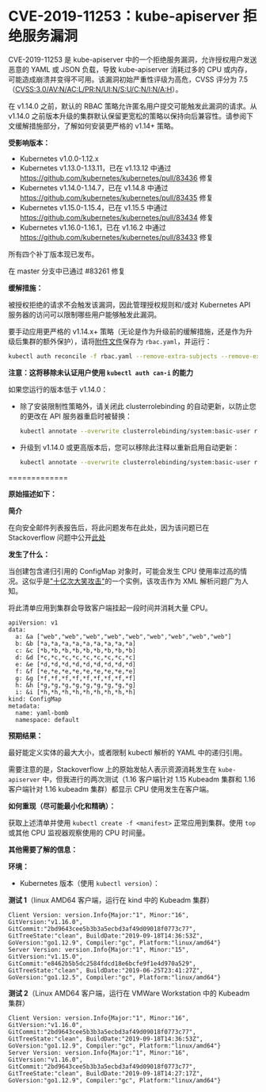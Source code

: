 # CVE-2019-11253：kube-apiserver 拒绝服务漏洞

CVE-2019-11253 是 kube-apiserver 中的一个拒绝服务漏洞，允许授权用户发送恶意的 YAML 或 JSON 负载，导致 kube-apiserver 消耗过多的 CPU 或内存，可能造成崩溃并变得不可用。该漏洞初始严重性评级为高危，CVSS 评分为 7.5（[CVSS:3.0/AV:N/AC:L/PR:N/UI:N/S:U/C:N/I:N/A:H](https://www.first.org/cvss/calculator/3.0#CVSS:3.0/AV:N/AC:L/PR:N/UI:N/S:U/C:N/I:N/A:H)）。

在 v1.14.0 之前，默认的 RBAC 策略允许匿名用户提交可能触发此漏洞的请求。从 v1.14.0 之前版本升级的集群默认保留更宽松的策略以保持向后兼容性。请参阅下文缓解措施部分，了解如何安装更严格的 v1.14+ 策略。

**受影响版本：**
* Kubernetes v1.0.0-1.12.x
* Kubernetes v1.13.0-1.13.11，已在 v1.13.12 中通过 https://github.com/kubernetes/kubernetes/pull/83436 修复
* Kubernetes v1.14.0-1.14.7，已在 v1.14.8 中通过 https://github.com/kubernetes/kubernetes/pull/83435 修复
* Kubernetes v1.15.0-1.15.4，已在 v1.15.5 中通过 https://github.com/kubernetes/kubernetes/pull/83434 修复
* Kubernetes v1.16.0-1.16.1，已在 v1.16.2 中通过 https://github.com/kubernetes/kubernetes/pull/83433 修复

所有四个补丁版本现已发布。

在 master 分支中已通过 #83261 修复

**缓解措施：**

被授权拒绝的请求不会触发该漏洞，因此管理授权规则和/或对 Kubernetes API 服务器的访问可以限制哪些用户能够触发此漏洞。

要手动应用更严格的 v1.14.x+ 策略（无论是作为升级前的缓解措施，还是作为升级后集群的额外保护），请将[附件文件](https://github.com/kubernetes/kubernetes/files/3735508/rbac.yaml.txt)保存为 `rbac.yaml`，并运行：

```sh
kubectl auth reconcile -f rbac.yaml --remove-extra-subjects --remove-extra-permissions 
```

**注意：这将移除未认证用户使用 `kubectl auth can-i` 的能力**

如果您运行的版本低于 v1.14.0：
* 除了安装限制性策略外，请关闭此 clusterrolebinding 的自动更新，以防止您的更改在 API 服务器重启时被替换：
    ```sh
    kubectl annotate --overwrite clusterrolebinding/system:basic-user rbac.authorization.kubernetes.io/autoupdate=false
    ```
* 升级到 v1.14.0 或更高版本后，您可以移除此注释以重新启用自动更新：
    ```sh
    kubectl annotate --overwrite clusterrolebinding/system:basic-user rbac.authorization.kubernetes.io/autoupdate=true
    ```

=============

**原始描述如下：**

**简介**

在向安全邮件列表报告后，将此问题发布在此处，因为该问题已在 Stackoverflow 问题中公开[此处](https://stackoverflow.com/questions/58129150/security-yaml-bomb-user-can-restart-kube-api-by-sending-configmap/58133282#58133282)

**发生了什么：**

当创建包含递归引用的 ConfigMap 对象时，可能会发生 CPU 使用率过高的情况。这似乎是["十亿次大笑攻击"](https://en.wikipedia.org/wiki/Billion_laughs_attack)的一个实例，该攻击作为 XML 解析问题广为人知。

将此清单应用到集群会导致客户端挂起一段时间并消耗大量 CPU。

```
apiVersion: v1
data:
  a: &a ["web","web","web","web","web","web","web","web","web"]
  b: &b [*a,*a,*a,*a,*a,*a,*a,*a,*a]
  c: &c [*b,*b,*b,*b,*b,*b,*b,*b,*b]
  d: &d [*c,*c,*c,*c,*c,*c,*c,*c,*c]
  e: &e [*d,*d,*d,*d,*d,*d,*d,*d,*d]
  f: &f [*e,*e,*e,*e,*e,*e,*e,*e,*e]
  g: &g [*f,*f,*f,*f,*f,*f,*f,*f,*f]
  h: &h [*g,*g,*g,*g,*g,*g,*g,*g,*g]
  i: &i [*h,*h,*h,*h,*h,*h,*h,*h,*h]
kind: ConfigMap
metadata:
  name: yaml-bomb
  namespace: default
```

**预期结果：**

最好能定义实体的最大大小，或者限制 kubectl 解析的 YAML 中的递归引用。

需要注意的是，Stackoverflow 上的原始发帖人表示资源消耗发生在 `kube-apiserver` 中，但我进行的两次测试（1.16 客户端针对 1.15 Kubeadm 集群和 1.16 客户端针对 1.16 kubeadm 集群）都显示 CPU 使用发生在客户端。

**如何重现（尽可能最小化和精确）：**

获取上述清单并使用 `kubectl create -f <manifest>` 正常应用到集群。使用 `top` 或其他 CPU 监视器观察使用的 CPU 时间量。

**其他需要了解的信息：**

**环境：**
- Kubernetes 版本（使用 `kubectl version`）：

**测试 1**（linux AMD64 客户端，运行在 kind 中的 Kubeadm 集群）
```
Client Version: version.Info{Major:"1", Minor:"16", GitVersion:"v1.16.0", GitCommit:"2bd9643cee5b3b3a5ecbd3af49d09018f0773c77", GitTreeState:"clean", BuildDate:"2019-09-18T14:36:53Z", GoVersion:"go1.12.9", Compiler:"gc", Platform:"linux/amd64"}
Server Version: version.Info{Major:"1", Minor:"15", GitVersion:"v1.15.0", GitCommit:"e8462b5b5dc2584fdcd18e6bcfe9f1e4d970a529", GitTreeState:"clean", BuildDate:"2019-06-25T23:41:27Z", GoVersion:"go1.12.5", Compiler:"gc", Platform:"linux/amd64"}
```

**测试 2**（Linux AMD64 客户端，运行在 VMWare Workstation 中的 Kubeadm 集群）
```
Client Version: version.Info{Major:"1", Minor:"16", GitVersion:"v1.16.0", GitCommit:"2bd9643cee5b3b3a5ecbd3af49d09018f0773c77", GitTreeState:"clean", BuildDate:"2019-09-18T14:36:53Z", GoVersion:"go1.12.9", Compiler:"gc", Platform:"linux/amd64"}
Server Version: version.Info{Major:"1", Minor:"16", GitVersion:"v1.16.0", GitCommit:"2bd9643cee5b3b3a5ecbd3af49d09018f0773c77", GitTreeState:"clean", BuildDate:"2019-09-18T14:27:17Z", GoVersion:"go1.12.9", Compiler:"gc", Platform:"linux/amd64"}
```